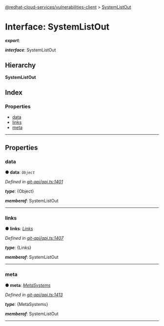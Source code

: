 [@redhat-cloud-services/vulnerabilities-client](../README.md) > [SystemListOut](../interfaces/systemlistout.md)

# Interface: SystemListOut

*__export__*: 

*__interface__*: SystemListOut

## Hierarchy

**SystemListOut**

## Index

### Properties

* [data](systemlistout.md#data)
* [links](systemlistout.md#links)
* [meta](systemlistout.md#meta)

---

## Properties

<a id="data"></a>

###  data

**● data**: *`Object`*

*Defined in [git-api/api.ts:1401](https://github.com/RedHatInsights/javascript-clients/blob/master/packages/vulnerabilities/git-api/api.ts#L1401)*

*__type__*: {Object}

*__memberof__*: SystemListOut

___
<a id="links"></a>

###  links

**● links**: *[Links](links.md)*

*Defined in [git-api/api.ts:1407](https://github.com/RedHatInsights/javascript-clients/blob/master/packages/vulnerabilities/git-api/api.ts#L1407)*

*__type__*: {Links}

*__memberof__*: SystemListOut

___
<a id="meta"></a>

###  meta

**● meta**: *[MetaSystems](metasystems.md)*

*Defined in [git-api/api.ts:1413](https://github.com/RedHatInsights/javascript-clients/blob/master/packages/vulnerabilities/git-api/api.ts#L1413)*

*__type__*: {MetaSystems}

*__memberof__*: SystemListOut

___

